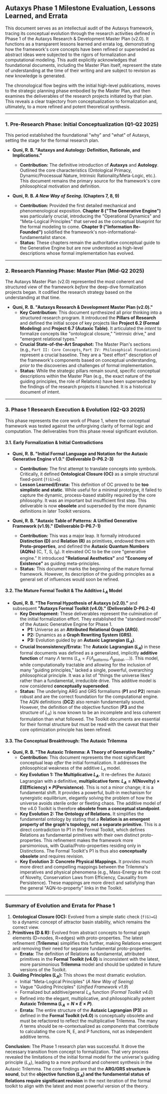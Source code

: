 
## Autaxys Phase 1 Milestone Evaluation, Lessons Learned, and Errata

This document serves as an intellectual audit of the Autaxys framework, tracing its conceptual evolution through the research activities defined in Phase 1 of the Autaxys Research & Development Master Plan (v2.0). It functions as a transparent lessons learned and errata log, demonstrating how the framework's core concepts have been refined or superseded as abstract ideas were subjected to the rigors of formalization and computational modeling. This audit explicitly acknowledges that foundational documents, including the Master Plan itself, represent the state of understanding at the time of their writing and are subject to revision as new knowledge is generated.

The chronological flow begins with the initial high-level publications, moves to the strategic planning phase embodied by the Master Plan, and then examines the deliverables of the research projects initiated by that plan. This reveals a clear trajectory from conceptualization to formalization and, ultimately, to a more refined and potent theoretical synthesis.

---

### **1. Pre-Research Phase: Initial Conceptualization (Q1-Q2 2025)**

This period established the foundational "why" and "what" of Autaxys, setting the stage for the formal research plan.

*   **Quni, R. B. "Autaxys and Autology: Definition, Rationale, and Implications."**
    *   **Contribution:** The definitive introduction of **Autaxys** and **Autology**. Outlined the core characteristics (Ontological Primacy, Dynamic/Processual Nature, Intrinsic Rationality/Meta-Logic, etc.). This document remains the primary source for the framework's core philosophical motivation and definition.

*   **Quni, R. B. *A New Way of Seeing*. (Chapters 7, 8, 9)**
    *   **Contribution:** Provided the first detailed mechanical and phenomenological exposition. **Chapter 8 ("The Generative Engine")** was particularly crucial, introducing the "Operational Dynamics" and "Meta-Logical Principles" that served as the conceptual blueprint for the formal modeling to come. **Chapter 9 ("Information Re-Founded")** solidified the framework's non-informational-fundamentalist stance.
    *   **Status:** These chapters remain the authoritative conceptual guide to the Generative Engine but are now understood as high-level descriptions whose formal implementation has evolved.

---

### **2. Research Planning Phase: Master Plan (Mid-Q2 2025)**

The Autaxys Master Plan (v2.0) represented the most coherent and structured view of the framework *before* the deep-dive formalization projects began. It codified the research strategy based on the understanding at that time.

*   **Quni, R. B. "Autaxys Research & Development Master Plan (v2.0)."**
    *   **Key Contribution:** This document synthesized all prior thinking into a structured research program. It introduced the **Pillars of Research** and defined the initial scope of key projects like **Project 6.2 (Formal Modeling)** and **Project 6.7 (Autaxic Table)**. It articulated the *intent* to formalize concepts like "ontological closure," "intrinsic drive," and "emergent relational types."
    *   **Crucial State-of-the-Art Snapshot:** The Master Plan's sections (e.g., `Part II: Core Concepts`, `Part IV: Philosophical Foundations`) represent a crucial baseline. They are a "best effort" description of the framework's components based on conceptual understanding, *prior to* the discoveries and challenges of formal implementation.
    *   **Status:** While the strategic pillars remain sound, specific conceptual descriptions within the Master Plan (e.g., the exact nature of the guiding principles, the role of Relations) have been superseded by the findings of the research projects it launched. It is a historical document of intent.

---

### **3. Phase 1 Research Execution & Evolution (Q2-Q3 2025)**

This phase represents the core work of Phase 1, where the conceptual framework was tested against the unforgiving clarity of formal logic and computation. The deliverables from this phase reveal significant evolution.

#### **3.1. Early Formalization & Initial Contradictions**

*   **Quni, R. B. "Initial Formal Language and Notation for the Autaxic Generative Engine v1.0." (Deliverable D-P6.2-3)**
    *   **Contribution:** The first attempt to translate concepts into symbols. Critically, it defined **Ontological Closure (OC)** as a simple structural fixed-point (`f(G)=G`).
    *   **Lesson Learned/Errata:** This definition of OC proved to be **too simplistic and static**. While useful for a minimal prototype, it failed to capture the dynamic, process-based stability required by the core philosophy. It was an important but insufficient first step. This deliverable is now **obsolete** and superseded by the more dynamic definitions in later Toolkit versions.

*   **Quni, R. B. "Autaxic Table of Patterns: A Unified Generative Framework (v1.9)." (Deliverable D-P6.7-1)**
    *   **Contribution:** This was a major leap. It formally introduced **Distinction (D)** and **Relation (R)** as primitives, endowed them with **Proto-properties**, and defined the **Autaxic Quantum Numbers (AQNs)** (C, T, S, $I_R$). It elevated OC to be the core "generative engine." It introduced **"Relational Aesthetics"** and **"Economy of Existence"** as guiding meta-principles.
    *   **Status:** This document marks the beginning of the mature formal framework. However, its description of the guiding principles as a general set of influences would soon be refined.

#### **3.2. The Mature Formal Toolkit & The Additive $L_A$ Model**

*   **Quni, R. B. "The Formal Hypothesis of Autaxys (v2.0)."** and subsequent **"Autaxys Formal Toolkit (v4.0)." (Deliverable D-P6.2-4)**
    *   **Key Development:** These deliverables represent the culmination of the initial formalization effort. They established the "standard model" of the Autaxic Generative Engine for Phase 1.
        *   **P1:** Universe as an **Attributed Relational Graph (ARG)**.
        *   **P2:** Dynamics as a **Graph Rewriting System (GRS)**.
        *   **P3:** Evolution guided by an **Autaxic Lagrangian ($L_A$)**.
    *   **Crucial Inconsistency/Errata:** The **Autaxic Lagrangian ($L_A$)** in these formal documents was defined as a generalized, implicitly **additive function** of many $\Lambda$ terms ($L_A = F(\Lambda_{patterns}, \Lambda_{global}, \dots)$). This model, while computationally tractable and allowing for the inclusion of many "guiding principles," lacked a single, powerful, overarching philosophical principle. It was a list of "things the universe likes" rather than a fundamental, irreducible drive. This additive model is now considered **conceptually superseded**.
    *   **Status:** The underlying ARG and GRS formalisms (**P1** and **P2**) remain robust and are the correct foundation for the computational engine. The AQN definitions (**DC2**) also remain fundamentally sound. However, the definition of the objective function (**P3** and the structure of $L_A$) is now known to be an incomplete and less coherent formulation than what followed. The Toolkit documents are essential for their formal structure but must be read with the caveat that their core optimization principle has been refined.

#### **3.3. The Conceptual Breakthrough: The Autaxic Trilemma**

*   **Quni, R. B. "The Autaxic Trilemma: A Theory of Generative Reality."**
    *   **Contribution:** This document represents the most significant conceptual leap *after* the initial formalization. It addresses the philosophical weakness of the additive $L_A$ model.
    *   **Key Evolution 1: The Multiplicative $L_A$.** It re-defines the Autaxic Lagrangian with a definitive, **multiplicative form: $L_A = N(\text{Novelty}) \times E(\text{Efficiency}) \times P(\text{Persistence})$**. This is not a minor change; it is a fundamental shift. It provides a powerful, built-in mechanism for synergistic equilibrium, elegantly solving the problem of how the universe avoids sterile order or fleeting chaos. The additive model of the v4.0 Toolkit is therefore **obsolete from a conceptual standpoint**.
    *   **Key Evolution 2: The Ontology of Relations.** It simplifies the fundamental ontology by stating that a **Relation is an emergent property of the graph's topology, not a separate primitive.** This is a direct contradiction to P1 in the Formal Toolkit, which defines Relations as fundamental primitives with their own distinct proto-properties. This refinement makes the framework more parsimonious, with Qualia/Proto-properties residing only in Distinctions. The Formal Toolkit's P1 is thus also **conceptually obsolete** and requires revision.
    *   **Key Evolution 3: Concrete Physical Mappings.** It provides much more direct and compelling mappings between the Trilemma's imperatives and physical phenomena (e.g., Mass-Energy as the cost of Novelty, Conservation Laws from Efficiency, Causality from Persistence). These mappings are more direct and satisfying than the general "AQN-to-property" links in the Toolkit.

---

### **Summary of Evolution and Errata for Phase 1**

1.  **Ontological Closure (OC):** Evolved from a simple static check (`f(G)=G`) to a dynamic concept of attractor basin stability, which remains the correct view.
2.  **Primitives (D & R):** Evolved from abstract concepts to formal graph elements (D=nodes, R=edges) with proto-properties. The latest refinement (**Trilemma**) simplifies this further, making Relations emergent and removing their need for separate fundamental proto-properties.
    *   **Errata:** The definition of Relations as fundamental, attributed primitives in the **Formal Toolkit (v4.0)** is inconsistent with the latest, more parsimonious **Trilemma** model and should be updated in future versions of the Toolkit.
3.  **Guiding Principles ($L_A$):** This shows the most dramatic evolution.
    *   Initial "Meta-Logical Principles" (*A New Way of Seeing*)
    *   Vague "Guiding Principles" (*Unified Framework v1.9*)
    *   Formalized but additive/general $L_A$ function (*Formal Toolkit v4.0*)
    *   Refined into the elegant, multiplicative, and philosophically potent **Autaxic Trilemma ($L_A = N \times E \times P$)**.
    *   **Errata:** The entire structure of the **Autaxic Lagrangian (P3)** as defined in the **Formal Toolkit (v4.0)** is conceptually obsolete and must be refactored to reflect the multiplicative Trilemma. The many $\Lambda$ terms should be re-contextualized as *components* that contribute to calculating the core N, E, and P functions, not as independent additive terms.

**Conclusion:**
The Phase 1 research plan was successful. It drove the necessary transition from concept to formalization. That very process revealed the limitations of the initial formal model for the universe's guiding principle ($L_A$), leading to a more profound and coherent synthesis in the Autaxic Trilemma. The core findings are that the **ARG/GRS structure is sound**, but the **objective function ($L_A$) and the fundamental status of Relations require significant revision** in the next iteration of the formal toolkit to align with the latest and most powerful version of the theory.